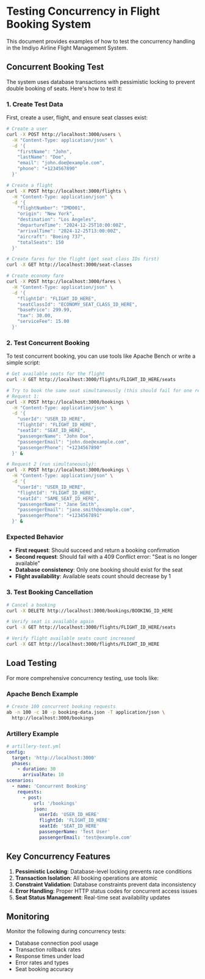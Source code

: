 # Testing Concurrency in Flight Booking System

This document provides examples of how to test the concurrency handling in the Imdiyo Airline Flight Management System.

## Concurrent Booking Test

The system uses database transactions with pessimistic locking to prevent double booking of seats. Here's how to test it:

### 1. Create Test Data

First, create a user, flight, and ensure seat classes exist:

```bash
# Create a user
curl -X POST http://localhost:3000/users \
  -H "Content-Type: application/json" \
  -d '{
    "firstName": "John",
    "lastName": "Doe",
    "email": "john.doe@example.com",
    "phone": "+1234567890"
  }'

# Create a flight
curl -X POST http://localhost:3000/flights \
  -H "Content-Type: application/json" \
  -d '{
    "flightNumber": "IMD001",
    "origin": "New York",
    "destination": "Los Angeles",
    "departureTime": "2024-12-25T10:00:00Z",
    "arrivalTime": "2024-12-25T13:00:00Z",
    "aircraft": "Boeing 737",
    "totalSeats": 150
  }'

# Create fares for the flight (get seat class IDs first)
curl -X GET http://localhost:3000/seat-classes

# Create economy fare
curl -X POST http://localhost:3000/fares \
  -H "Content-Type: application/json" \
  -d '{
    "flightId": "FLIGHT_ID_HERE",
    "seatClassId": "ECONOMY_SEAT_CLASS_ID_HERE",
    "basePrice": 299.99,
    "tax": 30.00,
    "serviceFee": 15.00
  }'
```

### 2. Test Concurrent Booking

To test concurrent booking, you can use tools like Apache Bench or write a simple script:

```bash
# Get available seats for the flight
curl -X GET http://localhost:3000/flights/FLIGHT_ID_HERE/seats

# Try to book the same seat simultaneously (this should fail for one request)
# Request 1:
curl -X POST http://localhost:3000/bookings \
  -H "Content-Type: application/json" \
  -d '{
    "userId": "USER_ID_HERE",
    "flightId": "FLIGHT_ID_HERE",
    "seatId": "SEAT_ID_HERE",
    "passengerName": "John Doe",
    "passengerEmail": "john.doe@example.com",
    "passengerPhone": "+1234567890"
  }' &

# Request 2 (run simultaneously):
curl -X POST http://localhost:3000/bookings \
  -H "Content-Type: application/json" \
  -d '{
    "userId": "USER_ID_HERE",
    "flightId": "FLIGHT_ID_HERE",
    "seatId": "SAME_SEAT_ID_HERE",
    "passengerName": "Jane Smith",
    "passengerEmail": "jane.smith@example.com",
    "passengerPhone": "+1234567891"
  }' &
```

### Expected Behavior

- **First request**: Should succeed and return a booking confirmation
- **Second request**: Should fail with a 409 Conflict error: "Seat is no longer available"
- **Database consistency**: Only one booking should exist for the seat
- **Flight availability**: Available seats count should decrease by 1

### 3. Test Booking Cancellation

```bash
# Cancel a booking
curl -X DELETE http://localhost:3000/bookings/BOOKING_ID_HERE

# Verify seat is available again
curl -X GET http://localhost:3000/flights/FLIGHT_ID_HERE/seats

# Verify flight available seats count increased
curl -X GET http://localhost:3000/flights/FLIGHT_ID_HERE
```

## Load Testing

For more comprehensive concurrency testing, use tools like:

### Apache Bench Example
```bash
# Create 100 concurrent booking requests
ab -n 100 -c 10 -p booking-data.json -T application/json \
  http://localhost:3000/bookings
```

### Artillery Example
```yaml
# artillery-test.yml
config:
  target: 'http://localhost:3000'
  phases:
    - duration: 30
      arrivalRate: 10
scenarios:
  - name: 'Concurrent Booking'
    requests:
      - post:
          url: '/bookings'
          json:
            userId: 'USER_ID_HERE'
            flightId: 'FLIGHT_ID_HERE'
            seatId: 'SEAT_ID_HERE'
            passengerName: 'Test User'
            passengerEmail: 'test@example.com'
```

## Key Concurrency Features

1. **Pessimistic Locking**: Database-level locking prevents race conditions
2. **Transaction Isolation**: All booking operations are atomic
3. **Constraint Validation**: Database constraints prevent data inconsistency
4. **Error Handling**: Proper HTTP status codes for concurrent access issues
5. **Seat Status Management**: Real-time seat availability updates

## Monitoring

Monitor the following during concurrency tests:
- Database connection pool usage
- Transaction rollback rates
- Response times under load
- Error rates and types
- Seat booking accuracy 